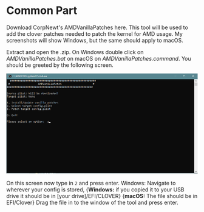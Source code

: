 # Common Part

Download CorpNewt's AMDVanillaPatches here. This tool will be used to add the clover patches needed to patch the kernel for AMD usage. My screenshots will show Windows, but the same should apply to macOS.

Extract and open the .zip. On Windows double click on _AMDVanillaPatches.bat_ on macOS on _AMDVanillaPatches.command_. You should be greeted by the following screen.

![](../../.gitbook/assets/image%20%2812%29.png)

On this screen now type in `2` and press enter. Windows: Navigate to wherever your config is stored, {**Windows:** if you copied it to your USB drive it should be in \[your drive\]/EFI/CLOVER} {**macOS:** The file should be in EFI/Clover} Drag the file in to the window of the tool and press enter.

